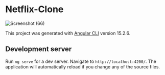 # Netflix-Clone

![Screenshot (66)](https://github.com/JasneetSingh1/Netflix-App/assets/100010929/19b22628-0bb2-4568-9dd5-ad0f9bf68e64)


This project was generated with [Angular CLI](https://github.com/angular/angular-cli) version 15.2.6.

## Development server

Run `ng serve` for a dev server. Navigate to `http://localhost:4200/`. The application will automatically reload if you change any of the source files.



